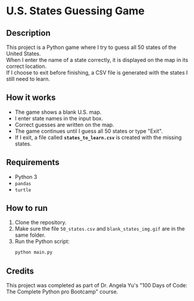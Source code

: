 # U.S. States Guessing Game

## Description
This project is a Python game where I try to guess all 50 states of the United States.  
When I enter the name of a state correctly, it is displayed on the map in its correct location.  
If I choose to exit before finishing, a CSV file is generated with the states I still need to learn.

## How it works
- The game shows a blank U.S. map.
- I enter state names in the input box.
- Correct guesses are written on the map.
- The game continues until I guess all 50 states or type "Exit".
- If I exit, a file called **`states_to_learn.csv`** is created with the missing states.

## Requirements
- Python 3
- `pandas`
- `turtle`

## How to run
1. Clone the repository.
2. Make sure the file `50_states.csv` and `blank_states_img.gif` are in the same folder.
3. Run the Python script:
   ```bash
   python main.py

## Credits
This project was completed as part of Dr. Angela Yu's "100 Days of Code: The Complete Python pro Bootcamp" course.
